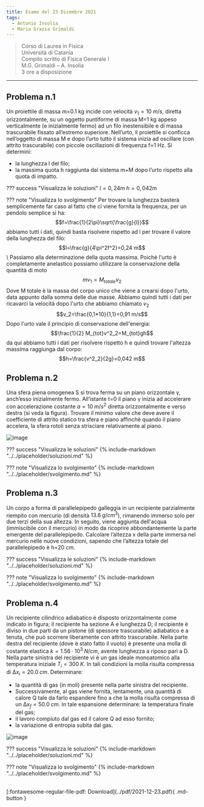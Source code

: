 ```yaml
---
title: Esame del 23 Dicembre 2021
tags:
  - Antonio Insolia
  - Maria Grazia Grimaldi
---
```


>Corso di Laurea in Fisica <br>
Università di Catania <br>
Compito scritto di Fisica Generale I <br>
M.G. Grimaldi – A. Insolia <br>
3 ore a disposizione <br>

---

## Problema n.1
Un proiettile di massa m=0.1 kg incide con velocità $v_1=10 \; m/s$, diretta orizzontalmente, su un oggetto puntiforme di massa M=1 kg appeso verticalmente (e inizialmente fermo) ad un filo inestensibile e di massa trascurabile fissato all’estremo superiore. Nell’urto, il proiettile si conficca nell’oggetto di massa M e dopo l’urto tutto il sistema inizia ad oscillare (con attrito trascurabile) con piccole oscillazioni di frequenza f=1 Hz. Si determini: 

- la lunghezza l del filo;
- la massima quota h raggiunta dal sistema m+M dopo l’urto rispetto alla quota di impatto.


??? success "Visualizza le soluzioni"
    $l=0,24 m$
    $h=0,042 m$

??? note "Visualizza lo svolgimento"
    Per trovare la lunghezza basterà semplicemente far caso al fatto che ci viene fornita la frequenza, per un pendolo semplice si ha:
$$f=\frac{1}{2\pi}\sqrt{\frac{g}{l}}$$ abbiamo tutti i dati, quindi basta risolvere rispetto ad l per trovare il valore della lunghezza del filo:
$$l=\frac{g}{4\pi^2f^2}=0,24 m$$
\\
Passiamo alla determinazione della quota massima.
Poichè l'urto è completamente anelastico possiamo utilizzare la conservazione della quantità di moto 
$$mv_1=M_{totale}v_2$$
Dove M totale è la massa del corpo unico che viene a crearsi dopo l'urto, data appunto dalla somma delle due masse. Abbiamo quindi tutti i dati per ricavarci la velocità dopo l'urto che abbiamo chiamato $v_2$
$$v_2=\frac{0,1*10}{1,1}=0,91 m/s$$
Dopo l'urto vale il principio di conservazione dell'energia:
$$\frac{1}{2} M_{tot}v^2_2=M_{tot}gh$$
da qui abbiamo tutti i dati per risolvere rispetto h e quindi trovare l'altezza massima raggiunga dal corpo:
$$h=\frac{v^2_2}{2g}=0,042 m$$


## Problema n.2
Una sfera piena omogenea S si trova ferma su un piano orizzontale γ, anch’esso inizialmente fermo. All’istante t=0 il piano γ inizia ad accelerare con accelerazione costante $a=10 \; m/s^2$ diretta orizzontalmente e verso destra (si veda la figura). Trovare il minimo valore che deve avere il coefficiente di attrito statico tra sfera e piano affinchè quando il piano accelera, la sfera rotoli senza strisciare relativamente al piano.

![image](https://user-images.githubusercontent.com/77018886/163049437-831fc9dc-a23d-45b9-ba62-a88fd378d4db.png)

??? success "Visualizza le soluzioni"
    {% include-markdown "../../placeholder/soluzioni.md" %}

??? note "Visualizza lo svolgimento"
    {% include-markdown "../../placeholder/svolgimento.md" %}

## Problema n.3
Un corpo a forma di parallelepipedo galleggia in un recipiente parzialmente riempito con mercurio (di densità $13.6 \; g/cm^3$), rimanendo immerso solo per due terzi della sua altezza. In seguito, viene aggiunta dell'acqua (immiscibile con il mercurio) in modo da ricoprire abbondantemente la parte emergente del parallelepipedo. Calcolare l’altezza x della parte immersa nel mercurio nelle nuove condizioni, sapendo che l’altezza totale del parallelepipedo è h=20 cm.

??? success "Visualizza le soluzioni"
    {% include-markdown "../../placeholder/soluzioni.md" %}

??? note "Visualizza lo svolgimento"
    {% include-markdown "../../placeholder/svolgimento.md" %}

## Problema n.4
Un recipiente cilindrico adiabatico è disposto orizzontalmente come indicato in figura; il recipiente ha sezione A e lunghezza D; il recipiente è diviso in due parti da un pistone (di spessore trascurabile) adiabatico e a tenuta, che può scorrere liberamente con attrito trascurabile. Nella parte destra del recipiente (dove è stato fatto il vuoto) è presente una molla di costante elastica $k= 1.56 · 10^3 \; N/cm$, avente lunghezza a riposo pari a D. Nella parte sinistra del recipiente vi è un gas ideale monoatomico alla temperatura iniziale $T_i=300 \; K$. In tali condizioni la molla risulta compressa di $∆x_i=20.0 \; cm$. Determinare:

- la quantità di gas (in moli) presente nella parte sinistra del recipiente. 
- Successivamente, al gas viene fornita, lentamente, una quantità di calore Q tale da farlo espandere fino a che la molla risulta compressa di un $∆x_f=50.0 \; cm$. In tale espansione determinare: la temperatura finale del gas;
- il lavoro compiuto dal gas ed il calore Q ad esso fornito;
- la variazione di entropia subita dal gas.

![image](https://user-images.githubusercontent.com/77018886/163049530-8a68d192-cd92-4a3b-9055-c490a71de446.png)

??? success "Visualizza le soluzioni"
    {% include-markdown "../../placeholder/soluzioni.md" %}

??? note "Visualizza lo svolgimento"
    {% include-markdown "../../placeholder/svolgimento.md" %}

<br>
[:fontawesome-regular-file-pdf: Download](../pdf/2021-12-23.pdf){ .md-button }

